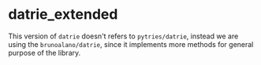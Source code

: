 # datrie_extended

This version of `datrie` doesn't refers to `pytries/datrie`, instead we are using the `brunoalano/datrie`, since it implements more methods for general purpose of the library.
